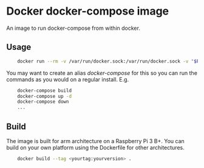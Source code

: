 Docker docker-compose image
===
An image to run docker-compose from within docker.
## Usage
```sh
	docker run --rm -v /var/run/docker.sock:/var/run/docker.sock -v "$PWD:/rootfs/$PWD" -w="/rootfs/$PWD" --name="docker-compose" officerjones/compose
```
You may want to create an alias *docker-compose* for this so you can run the commands as you would on a regular install.
E.g.
```sh
	docker-compose build
	docker-compose up -d
	docker-compose down
	...
```
## Build
The image is built for arm architecture on a Raspberry Pi 3 B+.
You can build on your own platform using the Dockerfile for other architectures.
```sh
	docker build --tag <yourtag:yourversion> .
```